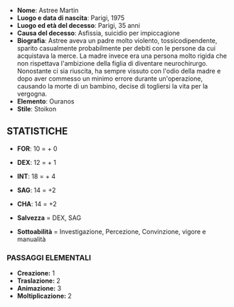 - **Nome**: Astree Martin
- **Luogo e data di nascita**: Parigi, 1975
- **Luogo ed età del decesso**: Parigi, 35 anni
- **Causa del decesso**: Asfissia, suicidio per impiccagione
- **Biografia**: Astree aveva un padre molto violento, tossicodipendente, sparito casualmente probabilmente per debiti con le persone da cui acquistava la merce. La madre invece era una persona molto rigida che non rispettava l'ambizione della figlia di diventare neurochirurgo. Nonostante ci sia riuscita, ha sempre vissuto con l'odio della madre e dopo aver commesso un minimo errore durante un'operazione, causando la morte di un bambino, decise di togliersi la vita per la vergogna. 
- **Elemento**: Ouranos
- **Stile**: Stoikon
## STATISTICHE

- **FOR**: 10 = + 0
- **DEX**: 12 = + 1
- **INT**: 18 = + 4
- **SAG**: 14 = +2
- **CHA**: 14 = +2

- **Salvezza** = DEX, SAG
- **Sottoabilità** = Investigazione, Percezione, Convinzione, vigore e manualità

### PASSAGGI ELEMENTALI

- **Creazione:** 1
- **Traslazione:** 2
- **Animazione:** 3
- **Moltiplicazione:** 2